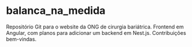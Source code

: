 # balanca_na_medida
Repositório Git para o website da ONG de cirurgia bariátrica. Frontend em Angular, com planos para adicionar um backend em Nest.js. Contribuições bem-vindas.
